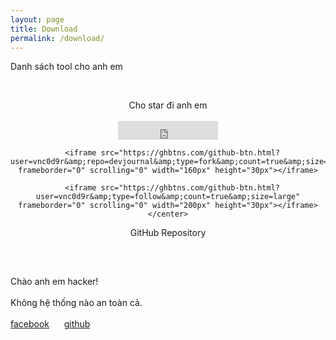```yaml
---
layout: page
title: Download
permalink: /download/
---
```


<span class="page-tagline">Danh sách tool cho anh em</span>

<div class="post-content-download">
  <p>
    <br />
  </p>
  <div class="download">
    <center><i class="fa fa-heart"></i> Cho star đi anh em</center>
    <br />
    <center>
      <iframe src="https://ghbtns.com/github-btn.html?user=vnc0d9r&amp;repo=devjournal&amp;type=star&amp;count=true&amp;size=large" frameborder="0" scrolling="0" width="160px" height="30px"></iframe>

      <iframe src="https://ghbtns.com/github-btn.html?user=vnc0d9r&amp;repo=devjournal&amp;type=fork&amp;count=true&amp;size=large" frameborder="0" scrolling="0" width="160px" height="30px"></iframe>

      <iframe src="https://ghbtns.com/github-btn.html?user=vnc0d9r&amp;type=follow&amp;count=true&amp;size=large" frameborder="0" scrolling="0" width="200px" height="30px"></iframe>
    </center>
  </div>
  <center>GitHub Repository
    <h2><a href="http://github.com/vnc0d9r"><i class="fa fa-github"></i></a></h2>
  </center>
  <div class="intro">
    <br />
    <p>
      Chào anh em hacker!
      <br />
      <br /> Không hệ thống nào <span class="small-site-title">an toàn</span> cả.
      <br />
      <br />
      <a href="http://facebook.com/vnc0d9r">facebook<i class="fa fa-facebook"></i></a> &nbsp; &nbsp; &nbsp;<a href="http://github.com/vnc0d9r">github<i class="fa fa-github"></i></a>
    </p>
  </div>

</div>
